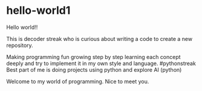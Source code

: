 # hello-world1
Hello world!!

This is decoder streak who is curious about writing a code to create a new repository.

Making programming fun growing step by step learning each concept deeply and try to implement it in my own style and language.
#pythonstreak Best part of me is doing projects using python and explore AI (python)

Welcome to my world of programming. Nice to meet you.
